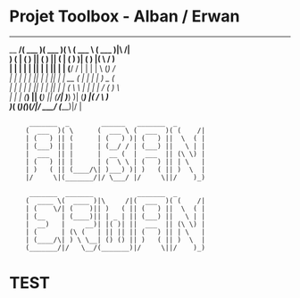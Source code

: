 # Projet Toolbox - Alban / Erwan
_________ _______  _______  _        ______   _______            
\__   __/(  ___  )(  ___  )( \      (  ___ \ (  ___  )|\     /|  
   ) (   | (   ) || (   ) || (      | (   ) )| (   ) |( \   / )  
   | |   | |   | || |   | || |      | (__/ / | |   | | \ (_) /   
   | |   | |   | || |   | || |      |  __ (  | |   | |  ) _ (    
   | |   | |   | || |   | || |      | (  \ \ | |   | | / ( ) \   
   | |   | (___) || (___) || (____/\| )___) )| (___) |( /   \ )  
   )_(   (_______)(_______)(_______/|/ \___/ (_______)|/     \|  
                                                                 
         _______  _        ______   _______  _                   
        (  ___  )( \      (  ___ \ (  ___  )( (    /|            
        | (   ) || (      | (   ) )| (   ) ||  \  ( |            
        | (___) || |      | (__/ / | (___) ||   \ | |            
        |  ___  || |      |  __ (  |  ___  || (\ \) |            
        | (   ) || |      | (  \ \ | (   ) || | \   |            
        | )   ( || (____/\| )___) )| )   ( || )  \  |            
        |/     \|(_______/|/ \___/ |/     \||/    )_)            
                                                                 
         _______  _______           _______  _                   
        (  ____ \(  ____ )|\     /|(  ___  )( (    /|            
        | (    \/| (    )|| )   ( || (   ) ||  \  ( |            
        | (__    | (____)|| | _ | || (___) ||   \ | |            
        |  __)   |     __)| |( )| ||  ___  || (\ \) |            
        | (      | (\ (   | || || || (   ) || | \   |            
        | (____/\| ) \ \__| () () || )   ( || )  \  |            
        (_______/|/   \__/(_______)|/     \||/    )_)            
                                                                 
                                                                                            

 # TEST
